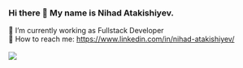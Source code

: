 ### Hi there 👋 My name is Nihad Atakishiyev. 

 🔭 I’m currently working as Fullstack Developer </br>
 &#x1F517; How to reach me: https://www.linkedin.com/in/nihad-atakishiyev/ </br> </br>
 ![](https://komarev.com/ghpvc/?username=nihadatakishiyev&color=blue&style=flat)
